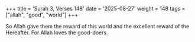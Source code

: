 +++
title = 'Surah 3, Verses 148'
date = '2025-08-27'
weight = 148
tags = ["allah", "good", "world"]
+++

So Allah gave them the reward of this world and the excellent reward of the Hereafter. For Allah loves the good-doers.